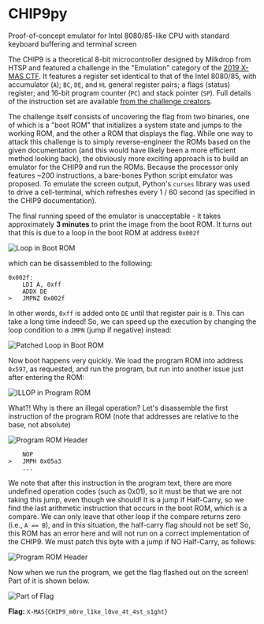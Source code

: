 # CHIP9py
Proof-of-concept emulator for Intel 8080/85-like CPU with standard keyboard buffering and terminal screen

The CHIP9 is a theoretical 8-bit microcontroller designed by Milkdrop from HTSP and featured a challenge in the "Emulation" category of the [2019 X-MAS CTF](https://xmas.htsp.ro/home). It features a register set identical to that of the Intel 8080/85, with accumulator (`A`); `BC`, `DE`, and `HL` general register pairs; a flags (status) register; and 16-bit program counter (`PC`) and stack pointer (`SP`). Full details of the instruction set are available [from the challenge creators](https://drive.google.com/drive/folders/13FEjObT9AE3sLVmeq6G948ASojEzwa97).

The challenge itself consists of uncovering the flag from two binaries, one of which is a "boot ROM" that initializes a system state and jumps to the working ROM, and the other a ROM that displays the flag. While one way to attack this challenge is to simply reverse-engineer the ROMs based on the given documentation (and this would have likely been a more efficient method looking back), the obviously more exciting approach is to build an emulator for the CHIP9 and run the ROMs. Because the processor only features ~200 instructions, a bare-bones Python script emulator was proposed. To emulate the screen output, Python's `curses` library was used to drive a cell-terminal, which refreshes every 1 / 60 second (as specified in the CHIP9 documentation).

The final running speed of the emulator is unacceptable - it takes approximately **3 minutes** to print the image from the boot ROM. It turns out that this is due to a loop in the boot ROM at address `0x002f`

![Loop in Boot ROM](https://github.com/siyujiang81/CHIP9py/blob/master/img/Screenshot%202019-12-21%2017.16.47.png)

which can be disassembled to the following:

```
0x002f:
	LDI A, 0xff
	ADDX DE
>	JMPNZ 0x002f
```

In other words, `0xff` is added onto `DE` until that register pair is `0`. This can take a long time indeed! So, we can speed up the execution by changing the loop condition to a `JMPN` (jump if negative) instead:

![Patched Loop in Boot ROM](https://github.com/siyujiang81/CHIP9py/blob/master/img/Screenshot%202019-12-21%2017.12.10.png)

Now boot happens very quickly. We load the program ROM into address `0x597`, as requested, and run the program, but run into another issue just after entering the ROM:

![ILLOP in Program ROM](https://github.com/siyujiang81/CHIP9py/blob/master/img/Screenshot%202019-12-21%2017.25.08.png)

What?! Why is there an illegal operation? Let's disassemble the first instruction of the program ROM (note that addresses are relative to the base, not absolute)

![Program ROM Header](https://github.com/siyujiang81/CHIP9py/blob/master/img/Screenshot%202019-12-21%2017.26.46.png)

```
	NOP
>	JMPH 0x05a3
	...
```

We note that after this instruction in the program text, there are more undefined operation codes (such as 0x01), so it must be that we are not taking this jump, even though we should! It is a jump if Half-Carry, so we find the last arithmetic instruction that occurs in the boot ROM, which is a compare. We can only leave that other loop if the compare returns zero (i.e., `A == B`), and in this situation, the half-carry flag should not be set! So, this ROM has an error here and will not run on a correct implementation of the CHIP9. We must patch this byte with a jump if NO Half-Carry, as follows:

![Program ROM Header](https://github.com/siyujiang81/CHIP9py/blob/master/img/Screenshot%202019-12-21%2017.27.42.png)

Now when we run the program, we get the flag flashed out on the screen! Part of it is shown below.

![Part of Flag](https://github.com/siyujiang81/CHIP9py/blob/master/img/Screenshot%202019-12-21%2017.44.52.png)

**Flag:** `X-MAS{CHIP9_m0re_l1ke_l0ve_4t_4st_s1ght}`
